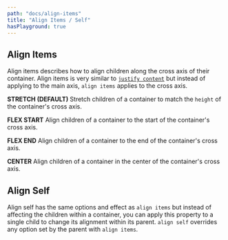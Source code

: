 ```yaml
---
path: "docs/align-items"
title: "Align Items / Self"
hasPlayground: true
---
```


## Align Items

Align items describes how to align children along the cross axis of their container.
Align items is very similar to [`justify content`](justify-content) but instead of
applying to the main axis, `align items` applies to the cross axis.

**STRETCH (DEFAULT)** Stretch children of a container to match the `height` of the container's cross axis.

**FLEX START** Align children of a container to the start of the container's cross axis.

**FLEX END** Align children of a container to the end of the container's cross axis.

**CENTER** Align children of a container in the center of the container's cross axis.

<controls prop="alignItems"></controls>

## Align Self

Align self has the same options and effect as `align items` but instead of
affecting the children within a container, you can apply this property to
a single child to change its alignment within its parent. `align self`
overrides any option set by the parent with `align items`.

<controls prop="alignSelf"></controls>
